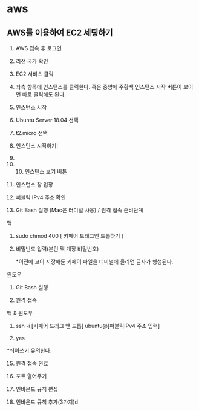 # aws

## AWS를 이용하여 EC2 세팅하기

1. AWS 접속 후 로그인

2. 리전 국가 확인

3. EC2 서비스 클릭

4. 좌측 항목에 인스턴스를 클릭한다. 혹은 중앙에 주황색 인스턴스 시작 버튼이 보이면 바로 클릭해도 된다.

5. 인스턴스 시작

6. Ubuntu Server 18.04  선택

7. t2.micro 선택

8. 인스턴스 시작하기!
9. 
10. 10. 인스턴스 보기 버튼

11. 인스턴스 창 입장

12. 퍼블릭 IPv4 주소 확인

13. Git Bash 실행 (Mac은 터미널 사용) / 원격 접속 준비단계

맥 

1. sudo chmod 400 [ 키페어 드래그앤 드롭하기 ]

2. 비밀번호 입력(본인 맥 계정 비밀번호)

   *이전에 고이 저장해둔 키페어 파일을 터미널에 올리면 글자가 형성된다.

 

 

윈도우 

1. Git Bash 실행

 
 14. 원격 접속

맥 & 윈도우 

 

1. ssh -i [키페어 드래그 앤 드롭] ubuntu@[퍼블릭IPv4 주소 입력]

2. yes

 

*띄어쓰기 유의한다.
 
 
 15. 원격 접속 완료

17. 포트 열어주기

18. 인바운드 규칙 편집

19. 인바운드 규칙 추가(3가지)d
  

